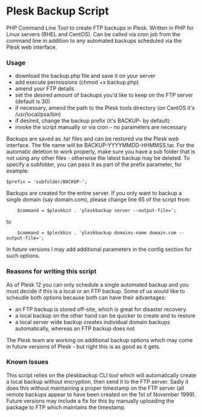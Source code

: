 Plesk Backup Script
===================

PHP Command Line Tool to create FTP backups in Plesk. Written in PHP for Linux servers (RHEL and CentOS). 
Can be called via cron job from the command line in addition to any automated backups scheduled via the Plesk web interface.


### Usage

- download the backup.php file and save it on your server
- add execute permissions (chmod +x backup.php)
- amend your FTP details
- set the desired amount of backups you'd like to keep on the FTP server (default is 30)
- if necessary, amend the path to the Plesk tools directory (on CentOS it's /usr/local/psa/bin)
- if desired, change the backup prefix (it's BACKUP- by default)
- invoke the script manually or via cron - no parameters are necessary

Backups are saved as .tar files and can be restored via the Plesk web interface. The file name will be BACKUP-YYYYMMDD-HHMMSS.tar.
For the automatic deletion to work properly, make sure you have a sub folder that is not using any other files - otherwise the latest backup may be deleted.
To specify a subfolder, you can pass it as part of the prefix parameter, for example:

    $prefix = 'subfolder/BACKUP-'; 

Backups are created for the entire server. If you only want to backup a single domain (say domain.com), please change line 65 of the script from

    	$command = $pleskbin . 'pleskbackup server --output-file=';
    	
to

    	$command = $pleskbin . 'pleskbackup domains-name domain.com --output-file=';
    	
In future versions I may add additional parameters in the config section for such options.


### Reasons for writing this script

As of Plesk 12 you can only schedule a single automated backup and you must decide if this is a local or an FTP backup. 
Some of us would like to scheudle both options because both can have their advantages:

- an FTP backup is stored off-site, which is great for disaster recovery.
- a local backup on the other hand can be quicker to create and to restore
- a local server wide backup creates individual domain backups automatically, whereas an FTP backup does not

The Plesk team are working on additional backup options which may come in future versions of Plesk - but right this is as good as it gets.


### Known Issues

This script relies on the pleskbackup CLI tool which will automatically create a local backup without encryption, then send it to the FTP server.
Sadly it does this without maintaining a proper timestamp on the FTP server (all remote backups appear to have been created on the 1st of November 1999).
Future versions may include a fix for this by manually uploading the package to FTP which maintains the timestamp.
